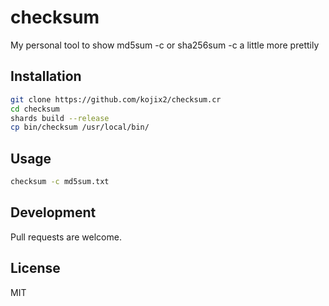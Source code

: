 # checksum

My personal tool to show md5sum -c or sha256sum -c a little more prettily

## Installation

```sh
git clone https://github.com/kojix2/checksum.cr
cd checksum
shards build --release
cp bin/checksum /usr/local/bin/
```

## Usage

```sh
checksum -c md5sum.txt
```

## Development

Pull requests are welcome.

## License

MIT
